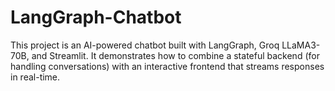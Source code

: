 # LangGraph-Chatbot
This project is an AI-powered chatbot built with LangGraph, Groq LLaMA3-70B, and Streamlit. It demonstrates how to combine a stateful backend (for handling conversations) with an interactive frontend that streams responses in real-time.
